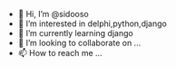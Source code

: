 - 👋 Hi, I’m @sidooso
- 👀 I’m interested in delphi,python,django
- 🌱 I’m currently learning django
- 💞️ I’m looking to collaborate on ...
- 📫 How to reach me ...

<!---
sidooso/sidooso is a ✨ special ✨ repository because its `README.md` (this file) appears on your GitHub profile.
You can click the Preview link to take a look at your changes.
--->
